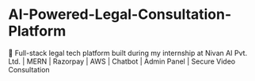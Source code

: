 # AI-Powered-Legal-Consultation-Platform
🚀 Full-stack legal tech platform built during my internship at Nivan AI Pvt. Ltd. | MERN | Razorpay | AWS | Chatbot | Admin Panel | Secure Video Consultation
